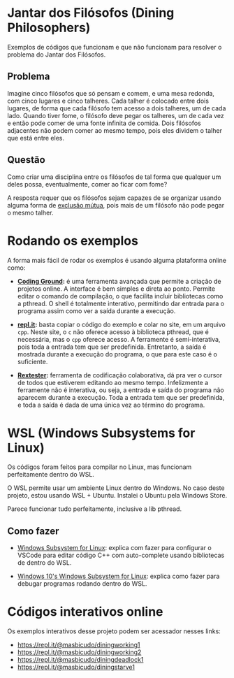 Jantar dos Filósofos (Dining Philosophers)
==========================================

Exemplos de códigos que funcionam e que não funcionam para resolver o problema do Jantar dos Filósofos.

Problema
--------

Imagine cinco filósofos que só pensam e comem, e uma mesa redonda, com cinco lugares e cinco talheres.
Cada talher é colocado entre dois lugares, de forma que cada filósofo tem acesso a dois talheres, um de cada lado.
Quando tiver fome, o filósofo deve pegar os talheres, um de cada vez e então pode comer de uma fonte infinita de comida.
Dois filósofos adjacentes não podem comer ao mesmo tempo, pois eles dividem o talher que está entre eles.

Questão
-------

Como criar uma disciplina entre os filósofos de tal forma que qualquer um deles possa, eventualmente, comer ao ficar com fome?

A resposta requer que os filósofos sejam capazes de se organizar usando alguma forma de [exclusão mútua](https://en.wikipedia.org/wiki/Mutual_exclusion),
pois mais de um filósofo não pode pegar o mesmo talher.

Rodando os exemplos
===================

A forma mais fácil de rodar os exemplos é usando alguma plataforma online como:

- **[Coding Ground](https://www.tutorialspoint.com/codingground.htm):** é uma ferramenta avançada que permite a criação de projetos online. A interface é bem simples e direta ao ponto. Permite editar o comando de compilação, o que facilita incluir bibliotecas como a pthread. O shell é totalmente interativo, permitindo dar entrada para o programa assim como ver a saída durante a execução.

- **[repl.it](https://repl.it):** basta copiar o código do exemplo e colar no site, em um arquivo `cpp`. Neste site, o `c` não oferece acesso à biblioteca pthread, que é necessária, mas o `cpp` oferece acesso. A ferramente é semi-interativa, pois toda a entrada tem que ser predefinida. Entretanto, a saída é mostrada durante a execução do programa, o que para este caso é o suficiente.

- **[Rextester](http://rextester.com/main):** ferramenta de codificação colaborativa, dá pra ver o cursor de todos que estiverem editando ao mesmo tempo. Infelizmente a ferramente não é interativa, ou seja, a entrada e saída do programa não aparecem durante a execução. Toda a entrada tem que ser predefinida, e toda a saída é dada de uma única vez ao término do programa.

WSL (Windows Subsystems for Linux)
==================================

Os códigos foram feitos para compilar no Linux, mas funcionam perfeitamente dentro do WSL.

O WSL permite usar um ambiente Linux dentro do Windows. No caso deste projeto, estou usando WSL + Ubuntu. Instalei o Ubuntu pela Windows Store.

Parece funcionar tudo perfeitamente, inclusive a lib pthread.

Como fazer
----------

- [Windows Subsystem for Linux](https://github.com/Microsoft/vscode-cpptools/blob/master/Documentation/LanguageServer/Windows%20Subsystem%20for%20Linux.md): explica com fazer para configurar o VSCode para editar código C++ com auto-complete usando bibliotecas de dentro do WSL.

- [Windows 10's Windows Subsystem for Linux](https://github.com/Microsoft/vscode-cpptools/blob/master/Documentation/Debugger/gdb/Windows%20Subsystem%20for%20Linux.md): explica como fazer para debugar programas rodando dentro do WSL.

Códigos interativos online
==========================

Os exemplos interativos desse projeto podem ser acessador nesses links:

- https://repl.it/@masbicudo/diningworking1
- https://repl.it/@masbicudo/diningworking2
- https://repl.it/@masbicudo/diningdeadlock1
- https://repl.it/@masbicudo/diningstarve1

